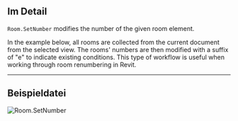 ## Im Detail
`Room.SetNumber` modifies the number of the given room element.

In the example below, all rooms are collected from the current document from the selected view. The rooms' numbers are then modified with a suffix of "e" to indicate existing conditions. This type of workflow is useful when working through room renumbering in Revit.
___
## Beispieldatei

![Room.SetNumber](./Revit.Elements.Room.SetNumber_img.jpg)
